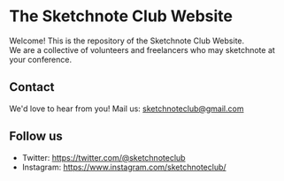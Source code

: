 # The Sketchnote Club Website

Welcome! This is the repository of the Sketchnote Club Website.  
We are a collective of volunteers and freelancers who may sketchnote at your conference.

## Contact
We'd love to hear from you! Mail us: sketchnoteclub@gmail.com

## Follow us
- Twitter: https://twitter.com/@sketchnoteclub  
- Instagram: https://www.instagram.com/sketchnoteclub/
